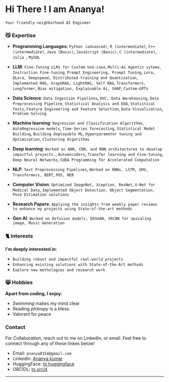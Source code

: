 # Hi There ! I am Ananya! 

`Your friendly neighborhood AI Engineer`

### 😼 Expertise

- **Programming Languages**: `Python (advanced)`, `R (intermediate)`, `C++ (intermediate)`, `Java (Basic)`, `JavaScript (Basic)`, `C (intermediate)`, `Julia `, `MySQL`
  
- **LLM**: `Fine-Tuning LLMs for Custom Use-case`, `Multi-Ai Agentic sytems`, `Instruction Fine-tuning`, `Prompt Engineering, Prompt Tuning`, `Lora, QLora, Deepspeed, Distributed training and Quantization`, `Implemented RAG, GraphRAG, LightRAG, Self RAG`, `Transformers, Longformer`, `Bias mitigation, Explainable Ai, SHAP`, `Custom-GPTs`

- **Data Science**: `Data Ingestion Pipelines`, `DVC, Data Warehousing`, `Data Preprocessing Pipeline`, `Statistical Analysis and EDA`, `Statistical Tests`, `Feature Engineering and Feature Selection`, `Data Visualization`, `Problem Solving`

- **Machine learning**: `Regression and Classification Algorithms`, `AutoRegressive models`, `Time-Series forecasting`, `Statistical Model Building`, `Building Deployable ML`, `Hyperparameter tuning and Optimization`, `Clustering Algorithms`

- **Deep learning**: `Worked on ANN, CNN, and RNN architectures to develop impactful projects.`, `Autoencoders`, `Transfer learning and Fine-tuning`, `Deep Neural Networks`, `CUDA Programming for Accelerated Computation`

- **NLP**: `Text Preprocessing Pipelines`, `Worked on RNNs, LSTM, GRU, Transformers, BERT`, `POS, NER` 

- **Computer Vision**: `Optimized ImageNet, Xception, ResNet`, `U-Net for Medical Data`, `Implemented Object Detection, Object Segmentation, Pose Estimation solutions`

- **Research Papers**: `Applying the insights from weekly paper reviews to enhance my projects using State-of-the-art methods`

- **Gen AI**: `Worked on Defusion models, ERSGAN, SRCNN for upscaling image, Music Generation` 

### 🐈 Interests

**I'm deeply interested in**:

- `Building robust and impactful real-world projects`
- `Enhancing existing solutions with State-of-the-Art methods`
- `Explore new methologies and research work`

### 😸 Hobbies

**Apart from coding, I enjoy**:

- *Swimming* makes my mind clear
- Reading *philospy* is a bless.
- Valorant for peace

### Contact

For Collaboration, reach out to me on Linkedin, or email. Feel free to connect through any of these linkes below!
- Email: `ananya8154@gmail.com`
- LinkedIn: [Ananya kumar](https://www.linkedin.com/in/ananya8154/)
- HuggingFace: [to huggingface ](https://huggingface.co/Ananya8154)
- ORCIDL: [to orcid ](https://orcid.org/my-orcid?orcid=0009-0003-0308-5425)

------
